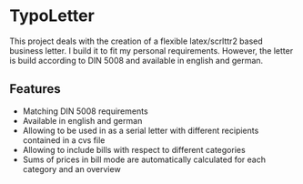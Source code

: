 # TypoLetter

This project deals with the creation of a flexible latex/scrlttr2 based business letter. I build it to fit my personal requirements. However, the letter is build according to DIN 5008 and available in english and german. 

## Features
* Matching DIN 5008 requirements
* Available in english and german
* Allowing to be used in as a serial letter with different recipients contained in a cvs file
* Allowing to include bills with respect to different categories
* Sums of prices in bill mode are automatically calculated for each category and an overview

